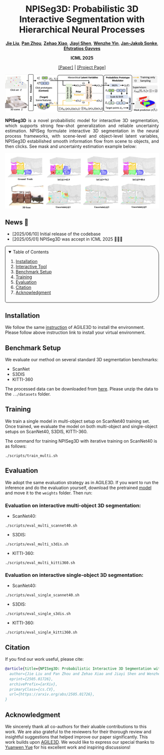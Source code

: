 <p align="center">
<h1 align="center">NPISeg3D: Probabilistic 3D Interactive Segmentation with Hierarchical Neural Processes</h1>
<p align="center">
<a href="https://jliu4ai.github.io/"><strong>Jie Liu</strong></a>,
<a href="https://panzhous.github.io/"><strong>Pan Zhou</strong></a>,
<a href="https://zzzx1224.github.io/"><strong>Zehao Xiao</strong></a>,
<a href="https://autumn9999.github.io/"><strong>Jiayi Shen</strong></a>,
<a href="https://ywzcode.github.io//"><strong>Wenzhe Yin</strong></a>,
<a href="https://www.nki.nl/research/research-groups/jan-jakob-sonke/"><strong>Jan-Jakob Sonke</strong></a>,
<a href="https://www.egavves.com/"><strong>Efstratios Gavves</strong></a>
</p>
</p>

<p align="center">
<strong>ICML 2025</strong>
</p>

<p align="center">
<a href="https://arxiv.org/abs/2505.01726">[Paper]</a> | <a href="https://jliu4ai.github.io/NPISeg3D_projectpage/">[Project Page]</a>
</p>

<p align="center">
<img src="./asset/framework.png" alt="Framework Overview" width="600"/>
</p>

<p align="justify">
<strong>NPISeg3D</strong> is a novel probabilistic model for interactive 3D segmentation, which supports strong few-shot generalization and reliable uncertainty estimation. NPISeg formulate interactive 3D segmentation in the neural process frameworks, with scene-level and object-level latent variables, NPISeg3D estabilished smooth information flow from scene to objects, and then clicks. See mask and uncertainty estimation example below:
</p>
<p align="center">
<img src="./asset/examples.png" alt="Framework Overview" width="600"/>
</p>

## News 📢

- [2025/06/10] Initial release of the codebase
- [2025/05/01] NPISeg3D was accept in ICML 2025 🎉🎉🎉

<details open="open" style='padding: 10px; border-radius:5px 30px 30px 5px; border-style: solid; border-width: 1px;'>
  <summary>Table of Contents</summary>
  <ol>
    <li>
      <a href="#installation-hammer">Installation</a>
    </li>
    <li>
      <a href="#interactive-tool-video_game">Interactive Tool</a>
    </li>
    <li>
      <a href="#benchmark-setup-dart">Benchmark Setup</a>
    </li>
    <li>
      <a href="#training-rocket">Training</a>
    </li>
    <li>
      <a href="#evaluation-chart_with_upwards_trend">Evaluation</a>
    </li>
    <li>
      <a href="#citation-mortar_board">Citation</a>
    </li>
    <li>
      <a href="#acknowledgment-pray">Acknowledgment</a>
    </li>
  </ol>
</details>

## Installation

We follow the same [instruction](https://github.com/ywyue/AGILE3D/blob/main/installation.md) of AGILE3D to install the environment. Please follow above instruction link to install your virtual environment.

## Benchmark Setup 

We evaluate our method on several standard 3D segmentation benchmarks:
- ScanNet
- S3DIS
- KITTI-360

The processed data can be downloaded from [here](https://drive.google.com/file/d/1cqWgVlwYHRPeWJB-YJdz-mS5njbH4SnG/view?usp=sharing). Please unzip the data to the `../datasets` folder.

## Training

We train a single model in multi-object setup on ScanNet40 training set. Once trained, we evaluate the model on both multi-object and single-object setups on ScanNet40, S3DIS, KITTI-360. 

The command for training NPISeg3D with iterative training on ScanNet40 is as follows:

```shell
./scripts/train_multi.sh
```

## Evaluation 
We adopt the same evaluation strategy as in AGILE3D. If you want to run the inference and do the evaluation yourself, download the pretrained [model](https://drive.google.com/file/d/1gFcXHpOPdJoXy8yZNERNN9o1FzorMTKL/view?usp=sharing) and move it to the `weights` folder. Then run:

### Evaluation on interactive multi-object 3D segmentation:

- ScanNet40:
```shell
./scripts/eval_multi_scannet40.sh
```
- S3DIS:
```shell
./scripts/eval_multi_s3dis.sh
```
- KITTI-360:
```shell
./scripts/eval_multi_kitti360.sh
```

### Evaluation on interactive single-object 3D segmentation:

- ScanNet40:
```shell
./scripts/eval_single_scannet40.sh
```
- S3DIS:
```shell
./scripts/eval_single_s3dis.sh
```
- KITTI-360:
```shell
./scripts/eval_single_kitti360.sh
```


## Citation

If you find our work useful, please cite:

```bibtex
@article{title={NPISeg3D: Probabilistic Interactive 3D Segmentation with Heirarchical Neural Processes},
  author={Jie Liu and Pan Zhou and Zehao Xiao and Jiayi Shen and Wenzhe Yin and Jan-Jakob Sonke and Efstratios Gavves},
  eprint={2505.01726},
  archivePrefix={arXiv},
  primaryClass={cs.CV},
  url={https://arxiv.org/abs/2505.01726}, 
}
```
## Acknowledgment

We sincerely thank all co-authors for their aluable contributions to this work. We are also grateful to the reviewers for their thorough review and insightful suggestions that helped improve our paper significantly.
This work builds upon [AGILE3D](https://github.com/ywyue/AGILE3D/tree/main). We would like to express our special thanks to [Yuanwen Yue](https://n.ethz.ch/~yuayue/) for his excellent work and inspiring discussions! 
